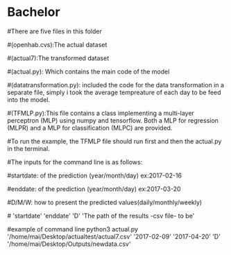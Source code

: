 # Bachelor

#There are five files in this folder

#(openhab.cvs):The actual dataset

#(actual7):The transformed dataset

#(actual.py): Which contains the main code of the model 

#(datatransformation.py): included the code for the data transformation in a separate file, simply i took the average tempreature of each day to be feed into the model. 

#(TFMLP.py):This file contains a class implementing a multi-layer perceptron (MLP) using numpy and tensorflow. Both a MLP for regression (MLPR) and a MLP for classification (MLPC) are provided.

#To run the example, the TFMLP file should run first and then the actual.py in the terminal. 

#The inputs for the command line is as follows:

#startdate: of the prediction (year/month/day) ex:2017-02-16

#enddate: of the prediction (year/month/day) ex:2017-03-20

#D/M/W: how to present the predicted values(daily/monthly/weekly)

#<The path of the actual7.py file> 'startdate' 'enddate' 'D' 'The path of the results -csv file- to be'

#example of command line
python3 actual.py '/home/mai/Desktop/actualtest/actual7.csv' '2017-02-09' '2017-04-20' 'D' '/home/mai/Desktop/Outputs/newdata.csv'

